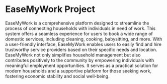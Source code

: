 # EaseMyWork Project 

EaseMyWork is a comprehensive platform designed to streamline the process
of connecting households with individuals in need of work. This system offers
a seamless experience for users to book a wide range of domestic services,
including cleaning, cooking, babysitting, and more. With a user-friendly
interface, EaseMyWork enables users to easily find and hire trustworthy service
providers based on their specific needs and location.
EaseMyWork not only simplifies household management but also contributes positively to the community by empowering individuals with meaningful employment opportunities. It serves as a practical solution for modern households and a supportive platform for those seeking work, fostering economic stability and social well-being.
